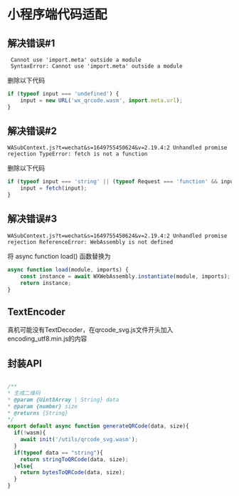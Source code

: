 # 小程序端代码适配

## 解决错误#1
```text
 Cannot use 'import.meta' outside a module 
 SyntaxError: Cannot use 'import.meta' outside a module
```
删除以下代码
```javascript
if (typeof input === 'undefined') {
    input = new URL('wx_qrcode.wasm', import.meta.url);
}
```

## 解决错误#2

```text
WASubContext.js?t=wechat&s=1649755450624&v=2.19.4:2 Unhandled promise rejection TypeError: fetch is not a function
```

删除以下代码

```javascript
if (typeof input === 'string' || (typeof Request === 'function' && input instanceof Request) || (typeof URL === 'function' && input instanceof URL)) {
    input = fetch(input);
}
```
## 解决错误#3
```test
WASubContext.js?t=wechat&s=1649755450624&v=2.19.4:2 Unhandled promise rejection ReferenceError: WebAssembly is not defined
```
将 async function load() 函数替换为
```javascript
async function load(module, imports) {
    const instance = await WXWebAssembly.instantiate(module, imports);
    return instance;
}
```

## TextEncoder
真机可能没有TextDecoder，在qrcode_svg.js文件开头加入encoding_utf8.min.js的内容

## 封装API


```javascript

/**
* 生成二维码
* @param {Uint8Array | String} data
* @param {number} size
* @returns {String}
*/
export default async function generateQRCode(data, size){
  if(!wasm){
    await init('/utils/qrcode_svg.wasm');
  }
  if(typeof data == "string"){
    return stringToQRCode(data, size);
  }else{
    return bytesToQRCode(data, size);
  }
}

```
